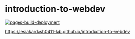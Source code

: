 # introduction-to-webdev

[![pages-build-deployment](https://github.com/lesiakardash0411-lab/introduction-to-webdev/actions/workflows/pages/pages-build-deployment/badge.svg)](https://github.com/lesiakardash0411-lab/introduction-to-webdev/actions/workflows/pages/pages-build-deployment)

https://lesiakardash0411-lab.github.io/introduction-to-webdev